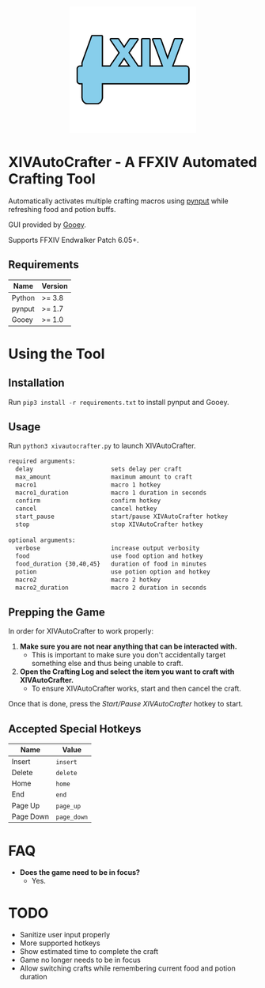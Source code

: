<p align="center">
    <img alt="XIVAutoCrafter" width=256 height=256 src="https://raw.githubusercontent.com/kn-lim/XIVAutoCrafter/master/images/program_icon.png" />
</p>

# XIVAutoCrafter - A FFXIV Automated Crafting Tool

Automatically activates multiple crafting macros using [pynput](https://pypi.org/project/pynput/) while refreshing food and potion buffs.

GUI provided by [Gooey](https://github.com/chriskiehl/Gooey).

Supports FFXIV Endwalker Patch 6.05+.

## Requirements

| Name | Version |
|------|---------|
| Python | >= 3.8 |
| pynput | >= 1.7 |
| Gooey | >= 1.0 |

# Using the Tool

## Installation

Run `pip3 install -r requirements.txt` to install pynput and Gooey.

## Usage

Run `python3 xivautocrafter.py` to launch XIVAutoCrafter.

```
required arguments:
  delay                      sets delay per craft
  max_amount                 maximum amount to craft
  macro1                     macro 1 hotkey
  macro1_duration            macro 1 duration in seconds
  confirm                    confirm hotkey
  cancel                     cancel hotkey
  start_pause                start/pause XIVAutoCrafter hotkey
  stop                       stop XIVAutoCrafter hotkey

optional arguments:
  verbose                    increase output verbosity
  food                       use food option and hotkey
  food_duration {30,40,45}   duration of food in minutes
  potion                     use potion option and hotkey
  macro2                     macro 2 hotkey
  macro2_duration            macro 2 duration in seconds
```

## Prepping the Game

In order for XIVAutoCrafter to work properly:

1. **Make sure you are not near anything that can be interacted with.**
    - This is important to make sure you don't accidentally target something else and thus being unable to craft.
2. **Open the Crafting Log and select the item you want to craft with XIVAutoCrafter.**
    - To ensure XIVAutoCrafter works, start and then cancel the craft.

Once that is done, press the _Start/Pause XIVAutoCrafter_ hotkey to start.

## Accepted Special Hotkeys

| Name | Value |
|------|-------|
| Insert | `insert` |
| Delete | `delete` |
| Home | `home` |
| End | `end` |
| Page Up | `page_up` |
| Page Down | `page_down` |

# FAQ

- **Does the game need to be in focus?**
    - Yes.

# TODO

- Sanitize user input properly
- More supported hotkeys
- Show estimated time to complete the craft
- Game no longer needs to be in focus
- Allow switching crafts while remembering current food and potion duration
